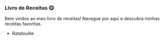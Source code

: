 ### Livro de Receitas :yum:

Bem vindos ao meu livro de receitas! Navegue por aqui e descubra minhas receitas favoritas.

- Ratatouille
